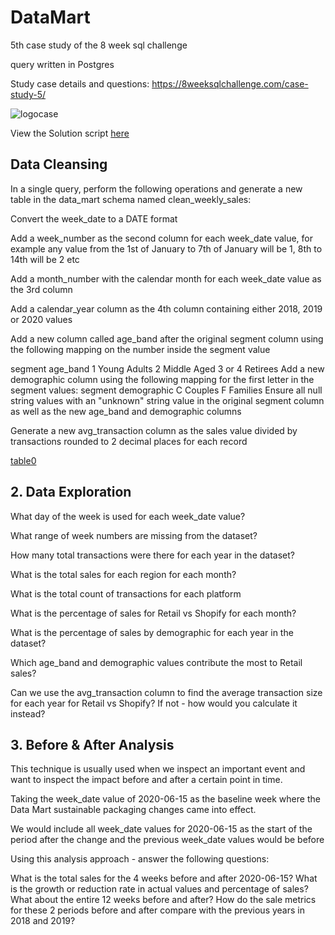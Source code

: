 # DataMart
5th case study of the 8 week sql challenge

query written in Postgres


Study case details and questions: https://8weeksqlchallenge.com/case-study-5/

![logocase](https://8weeksqlchallenge.com/images/case-study-designs/5.png)

View the Solution script [here](https://github.com/EwaoluwaO/8-week-sql-challenge/blob/fc97a56282fb062f915f7da75b18fbad6ea7e19d/DataMart/DataMartScript.sql)
## Data Cleansing
In a single query, perform the following operations and generate a new table in the data_mart schema named clean_weekly_sales:

Convert the week_date to a DATE format

Add a week_number as the second column for each week_date value, for example any value from the 1st of January to 7th of January will be 1, 8th to 14th will be 2 etc

Add a month_number with the calendar month for each week_date value as the 3rd column

Add a calendar_year column as the 4th column containing either 2018, 2019 or 2020 values

Add a new column called age_band after the original segment column using the following mapping on the number inside the segment value

segment	age_band
1	Young Adults
2	Middle Aged
3 or 4	Retirees
Add a new demographic column using the following mapping for the first letter in the segment values:
segment	demographic
C	Couples
F	Families
Ensure all null string values with an "unknown" string value in the original segment column as well as the new age_band and demographic columns

Generate a new avg_transaction column as the sales value divided by transactions rounded to 2 decimal places for each record

[table0](https://github.com/EwaoluwaO/8-week-sql-challenge/blob/a5d564b93f880c21abbf7c909ef04de5a07d4eb3/DataMart/results/Table0.png)

## 2. Data Exploration
What day of the week is used for each week_date value?

What range of week numbers are missing from the dataset?

How many total transactions were there for each year in the dataset?

What is the total sales for each region for each month?

What is the total count of transactions for each platform

What is the percentage of sales for Retail vs Shopify for each month?

What is the percentage of sales by demographic for each year in the dataset?

Which age_band and demographic values contribute the most to Retail sales?

Can we use the avg_transaction column to find the average transaction size for each year for Retail vs Shopify? If not - how would you calculate it instead?
## 3. Before & After Analysis
This technique is usually used when we inspect an important event and want to inspect the impact before and after a certain point in time.

Taking the week_date value of 2020-06-15 as the baseline week where the Data Mart sustainable packaging changes came into effect.

We would include all week_date values for 2020-06-15 as the start of the period after the change and the previous week_date values would be before

Using this analysis approach - answer the following questions:

What is the total sales for the 4 weeks before and after 2020-06-15? What is the growth or reduction rate in actual values and percentage of sales?
What about the entire 12 weeks before and after?
How do the sale metrics for these 2 periods before and after compare with the previous years in 2018 and 2019?
